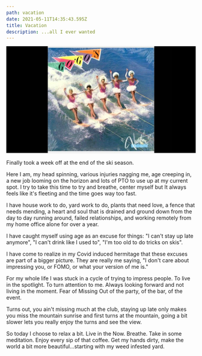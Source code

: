 ```yaml
---
path: vacation
date: 2021-05-11T14:35:43.595Z
title: Vacation
description: ...all I ever wanted
---
```

![gogos](../assets/gogos.jpeg "vacation")

Finally took a week off at the end of the ski season. 

Here I am, my head spinning, various injuries nagging me, age creeping in, a new job looming on the horizon and lots of PTO to use up at my current spot.  I try to take this time to try and breathe, center myself but It always feels like it's fleeting and the time goes way too fast.  

I have house work to do, yard work to do, plants that need love, a fence that needs mending, a heart and soul that is drained and ground down from the day to day running around, failed relationships, and working remotely from my home office alone for over a year.  

I have caught myself using age as an excuse for things: "I can't stay up late anymore",  "I can't drink like I used to", "I'm too old to do tricks on skis".

I have come to realize in my Covid induced hermitage that these excuses are part of a bigger picture. They are really me saying, "I don't care about impressing you, or FOMO, or what your version of me is."  

For my whole life I was stuck in a cycle of trying to impress people. To live in the spotlight. To turn attention to me.  Always looking forward and not living in the moment.  Fear of Missing Out of the party, of the bar, of the event.  

Turns out, you ain't missing much at the club, staying up late only makes you miss the mountain sunrise and first turns at the mountain, going a bit slower lets you really enjoy the turns and see the view.  

So today I choose to relax a bit.  Live in the Now.  Breathe.  Take in some meditation.  Enjoy every sip of that coffee.   Get my hands dirty, make the world a bit more beautiful...starting with my weed infested yard.